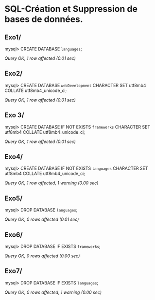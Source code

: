 # SQL-Création et Suppression de bases de données.


## Exo1/

mysql> CREATE DATABASE `languages`;

*Query OK, 1 row affected (0.01 sec)*



## Exo2/

mysql> CREATE DATABASE `webDevelopment` CHARACTER SET utf8mb4 COLLATE utf8mb4_unicode_ci;

*Query OK, 1 row affected (0.01 sec)*



## Exo 3/

mysql> CREATE DATABASE IF NOT EXISTS `frameworks` CHARACTER SET utf8mb4 COLLATE utf8mb4_unicode_ci;

*Query OK, 1 row affected (0.01 sec)*


## Exo4/

mysql> CREATE DATABASE IF NOT EXISTS `languages` CHARACTER SET utf8mb4 COLLATE utf8mb4_unicode_ci;

*Query OK, 1 row affected, 1 warning (0.00 sec)*


## Exo5/

mysql> DROP DATABASE `languages`;

*Query OK, 0 rows affected (0.01 sec)*


## Exo6/

mysql> DROP DATABASE IF EXISTS `frameworks`;

*Query OK, 0 rows affected (0.00 sec)*


## Exo7/

mysql> DROP DATABASE IF EXISTS `languages`;

*Query OK, 0 rows affected, 1 warning (0.00 sec)*
